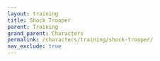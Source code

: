 ```yaml
---
layout: training
title: Shock Trooper
parent: Training
grand_parent: Characters
permalink: /characters/training/shock-trooper/
nav_exclude: true
---
```

